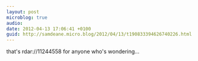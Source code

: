 ```yaml
---
layout: post
microblog: true
audio: 
date: 2012-04-13 17:06:41 +0100
guid: http://samdeane.micro.blog/2012/04/13/t190833394626740226.html
---
```

that's rdar://11244558 for anyone who's wondering...
